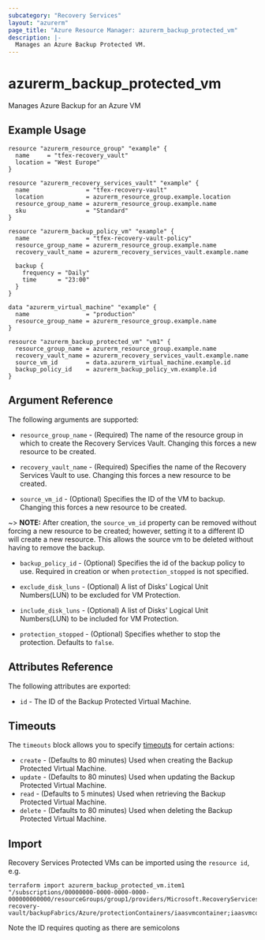 ```yaml
---
subcategory: "Recovery Services"
layout: "azurerm"
page_title: "Azure Resource Manager: azurerm_backup_protected_vm"
description: |-
  Manages an Azure Backup Protected VM.
---
```


# azurerm_backup_protected_vm

Manages Azure Backup for an Azure VM

## Example Usage

```hcl
resource "azurerm_resource_group" "example" {
  name     = "tfex-recovery_vault"
  location = "West Europe"
}

resource "azurerm_recovery_services_vault" "example" {
  name                = "tfex-recovery-vault"
  location            = azurerm_resource_group.example.location
  resource_group_name = azurerm_resource_group.example.name
  sku                 = "Standard"
}

resource "azurerm_backup_policy_vm" "example" {
  name                = "tfex-recovery-vault-policy"
  resource_group_name = azurerm_resource_group.example.name
  recovery_vault_name = azurerm_recovery_services_vault.example.name

  backup {
    frequency = "Daily"
    time      = "23:00"
  }
}

data "azurerm_virtual_machine" "example" {
  name                = "production"
  resource_group_name = azurerm_resource_group.example.name
}

resource "azurerm_backup_protected_vm" "vm1" {
  resource_group_name = azurerm_resource_group.example.name
  recovery_vault_name = azurerm_recovery_services_vault.example.name
  source_vm_id        = data.azurerm_virtual_machine.example.id
  backup_policy_id    = azurerm_backup_policy_vm.example.id
}
```

## Argument Reference

The following arguments are supported:

* `resource_group_name` - (Required) The name of the resource group in which to create the Recovery Services Vault. Changing this forces a new resource to be created.

* `recovery_vault_name` - (Required) Specifies the name of the Recovery Services Vault to use. Changing this forces a new resource to be created.

* `source_vm_id` - (Optional) Specifies the ID of the VM to backup. Changing this forces a new resource to be created.

~> **NOTE:** After creation, the `source_vm_id` property can be removed without forcing a new resource to be created; however, setting it to a different ID will create a new resource.
This allows the source vm to be deleted without having to remove the backup.

* `backup_policy_id` - (Optional) Specifies the id of the backup policy to use. Required in creation or when `protection_stopped` is not specified.

* `exclude_disk_luns` - (Optional) A list of Disks' Logical Unit Numbers(LUN) to be excluded for VM Protection.

* `include_disk_luns` - (Optional) A list of Disks' Logical Unit Numbers(LUN) to be included for VM Protection.

* `protection_stopped` - (Optional) Specifies whether to stop the protection. Defaults to `false`.

## Attributes Reference

The following attributes are exported:

* `id` - The ID of the Backup Protected Virtual Machine.

## Timeouts

The `timeouts` block allows you to specify [timeouts](https://www.terraform.io/language/resources/syntax#operation-timeouts) for certain actions:

* `create` - (Defaults to 80 minutes) Used when creating the Backup Protected Virtual Machine.
* `update` - (Defaults to 80 minutes) Used when updating the Backup Protected Virtual Machine.
* `read` - (Defaults to 5 minutes) Used when retrieving the Backup Protected Virtual Machine.
* `delete` - (Defaults to 80 minutes) Used when deleting the Backup Protected Virtual Machine.

## Import

Recovery Services Protected VMs can be imported using the `resource id`, e.g.

```shell
terraform import azurerm_backup_protected_vm.item1 "/subscriptions/00000000-0000-0000-0000-000000000000/resourceGroups/group1/providers/Microsoft.RecoveryServices/vaults/example-recovery-vault/backupFabrics/Azure/protectionContainers/iaasvmcontainer;iaasvmcontainerv2;group1;vm1/protectedItems/vm;iaasvmcontainerv2;group1;vm1"
```

Note the ID requires quoting as there are semicolons
